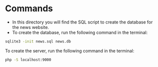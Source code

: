 # Commands

- In this directory you will find the SQL script to create the database for the news website.
- To create the database, run the following command in the terminal:

``` bash
sqlite3 -init news.sql news.db
```

To create the server, run the following command in the terminal:

``` bash
php -S localhost:9000
```
